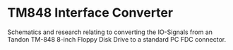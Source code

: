 # TM848 Interface Converter

Schematics and research relating to converting the IO-Signals from an Tandon TM-848 8-inch Floppy Disk Drive to a standard PC FDC connector.

